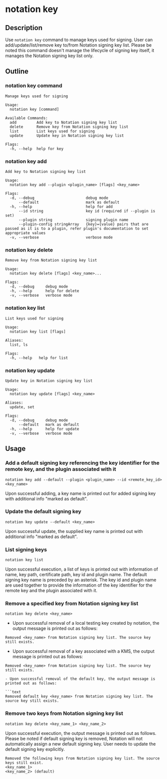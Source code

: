 # notation key

## Description

Use ```notation key``` command to manage keys used for signing. User can add/update/list/remove key to/from Notation signing key list. Please be noted this command doesn't manage the lifecycle of signing key itself, it manages the Notation signing key list only.

## Outline

### notation key command

```text
Manage keys used for signing

Usage:
  notation key [command]

Available Commands:
  add         Add key to Notation signing key list
  delete      Remove key from Notation signing key list
  list        List keys used for signing
  update      Update key in Notation signing key list

Flags:
  -h, --help  help for key
```

### notation key add

```text
Add key to Notation signing key list

Usage:
  notation key add --plugin <plugin_name> [flags] <key_name>

Flags:
  -d, --debug                       debug mode
      --default                     mark as default
  -h, --help                        help for add
      --id string                   key id (required if --plugin is set)
      --plugin string               signing plugin name
      --plugin-config stringArray   {key}={value} pairs that are passed as it is to a plugin, refer plugin's documentation to set appropriate values
  -v, --verbose                     verbose mode
```

### notation key delete

```text
Remove key from Notation signing key list

Usage:
  notation key delete [flags] <key_name>...

Flags:
  -d, --debug     debug mode
  -h, --help      help for delete
  -v, --verbose   verbose mode
```

### notation key list

```text
List keys used for signing

Usage:
  notation key list [flags]

Aliases:
  list, ls

Flags:
  -h, --help   help for list
```

### notation key update

```text
Update key in Notation signing key list

Usage:
  notation key update [flags] <key_name>

Aliases:
  update, set

Flags:
  -d, --debug     debug mode
      --default   mark as default
  -h, --help      help for update
  -v, --verbose   verbose mode
```

## Usage

### Add a default signing key referencing the key identifier for the remote key, and the plugin associated with it

```shell
notation key add --default --plugin <plugin_name> --id <remote_key_id> <key_name>
```

Upon successful adding, a key name is printed out for added signing key with additional info "marked as default".

### Update the default signing key

```shell
notation key update --default <key_name>
```

Upon successful update, the supplied key name is printed out with additional info "marked as default".

### List signing keys

```text
notation key list
```

Upon successful execution, a list of keys is printed out with information of name, key path, certificate path, key id and plugin name. The default signing key name is preceded by an asterisk. The key id and plugin name are used together to provide the information of the key identifier for the remote key and the plugin associated with it.

### Remove a specified key from Notation signing key list

```shell
notation key delete <key_name>
```

- Upon successful removal of a local testing key created by notation, the output message is printed out as follows:

```text
Removed <key_name> from Notation signing key list. The source key still exists.
```
- Upon successful removal of a key associated with a KMS, the output message is printed out as follows:

```text
Removed <key_name> from Notation signing key list. The source key still exists.

- Upon successful removal of the default key, the output message is printed out as follows:

```text
Removed default key <key_name> from Notation signing key list. The source key still exists.
```

### Remove two keys from Notation signing key list

```shell
notation key delete <key_name_1> <key_name_2>
```

Upon successful execution, the output message is printed out as follows. Please be noted if default signing key is removed, Notation will not automatically assign a new default signing key. User needs to update the default signing key explicitly.

```text
Removed the following keys from Notation signing key list. The source keys still exist.
<key_name_1>
<key_name_2> (default)
```